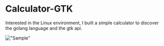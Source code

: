 # Calculator-GTK

Interested in the Linux environment, I built a simple calculator to
discover the golang language and the gtk api.

!["Sample"]("https://github.com/michelmb-dev/calculator-gtk/assets/sample.png")
